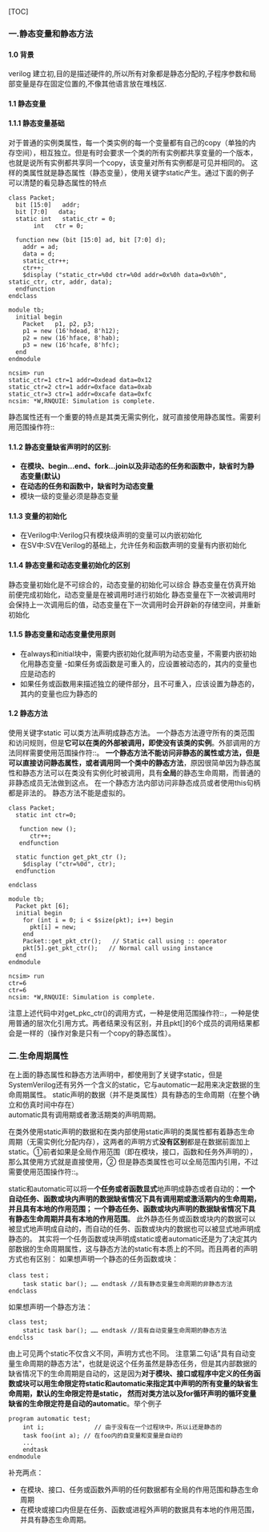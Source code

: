 [TOC]
###  一.静态变量和静态方法
#### 1.0 背景
verilog 建立初,目的是描述硬件的,所以所有对象都是静态分配的,子程序参数和局部变量是存在固定位置的,不像其他语言放在堆栈区.
#### 1.1 静态变量
#### 1.1.1 静态变量基础
对于普通的实例类属性，每一个类实例的每一个变量都有自己的copy（单独的内存空间），相互独立。但是有时会要求一个类的所有实例都共享变量的一个版本，也就是说所有实例都共享同一个copy，该变量对所有实例都是可见并相同的。
这样的类属性就是静态属性（静态变量），使用关键字static产生。通过下面的例子可以清楚的看见静态属性的特点
~~~
class Packet;
  bit [15:0]   addr;
  bit [7:0]   data;
  static int   static_ctr = 0;
       int   ctr = 0;
 
  function new (bit [15:0] ad, bit [7:0] d);
    addr = ad;
    data = d;
    static_ctr++;
    ctr++;
    $display ("static_ctr=%0d ctr=%0d addr=0x%0h data=0x%0h", static_ctr, ctr, addr, data);
  endfunction
endclass
 
module tb;
  initial begin
    Packet   p1, p2, p3;
    p1 = new (16'hdead, 8'h12);
    p2 = new (16'hface, 8'hab);
    p3 = new (16'hcafe, 8'hfc);
  end
endmodule
~~~

~~~
ncsim> run
static_ctr=1 ctr=1 addr=0xdead data=0x12
static_ctr=2 ctr=1 addr=0xface data=0xab
static_ctr=3 ctr=1 addr=0xcafe data=0xfc
ncsim: *W,RNQUIE: Simulation is complete.
~~~
静态属性还有一个重要的特点是其类无需实例化，就可直接使用静态属性。需要利用范围操作符::
#### 1.1.2 静态变量缺省声明时的区别:
- **在模块、begin...end、fork...join以及非动态的任务和函数中，缺省时为静态变量(默认)**
- **在动态的任务和函数中，缺省时为动态变量**
- 模块一级的变量必须是静态变量
#### 1.1.3 变量的初始化
- 在Verilog中:Verilog只有模块级声明的变量可以内嵌初始化
- 在SV中:SV在Verilog的基础上，允许任务和函数声明的变量有内嵌初始化
#### 1.1.4 静态变量和动态变量初始化的区别
静态变量初始化是不可综合的，动态变量的初始化可以综合
静态变量在仿真开始前便完成初始化，动态变量是在被调用时进行初始化
静态变量在下一次被调用时会保持上一次调用后的值，动态变量在下一次调用时会开辟新的存储空间，并重新初始化
#### 1.1.5 静态变量和动态变量使用原则
- 在always和initial块中，需要内嵌初始化就声明为动态变量，不需要内嵌初始化用静态变量
-如果任务或函数是可重入的，应设置被动态的，其内的变量也应是动态的
- 如果任务或函数用来描述独立的硬件部分，且不可重入，应该设置为静态的，其内的变量也应为静态的


#### 1.2 静态方法
使用关键字static 可以类方法声明成静态方法。
一个静态方法遵守所有的类范围和访问规则，但是**它可以在类的外部被调用，即使没有该类的实例**。外部调用的方法同样需要使用范围操作符::。
**一个静态方法不能访问非静态的属性或方法，但是可以直接访问静态属性，或者调用同一个类中的静态方法**，原因很简单因为静态属性和静态方法可以在类没有实例化时被调用，具有**全局**的静态生命周期，而普通的非静态成员无法做到这点。
在一个静态方法内部访问非静态成员或者使用this句柄都是非法的。
静态方法不能是虚拟的。
~~~
class Packet;
  static int ctr=0;
 
   function new ();
      ctr++;
   endfunction
 
  static function get_pkt_ctr ();
    $display ("ctr=%0d", ctr);
  endfunction
 
endclass
 
module tb;
  Packet pkt [6];
  initial begin
    for (int i = 0; i < $size(pkt); i++) begin
      pkt[i] = new;
    end
    Packet::get_pkt_ctr();   // Static call using :: operator
    pkt[5].get_pkt_ctr();   // Normal call using instance
  end
endmodule
~~~
~~~
ncsim> run
ctr=6
ctr=6
ncsim: *W,RNQUIE: Simulation is complete.
~~~
注意上述代码中对get_pkc_ctr()的调用方式，一种是使用范围操作符::，一种是使用普通的层次化引用方式。两者结果没有区别，并且pkt[]的6个成员的调用结果都会是一样的（操作对象是只有一个copy的静态属性）。


###  二.生命周期属性
在上面的静态属性和静态方法声明中，都使用到了关键字static，但是SystemVerilog还有另外一个含义的static，它与automatic一起用来决定数据的生命周期属性。
static声明的数据（并不是类属性）具有静态的生命周期（在整个确立和仿真时间中存在）\
automatic具有调用期或者激活期类的声明周期。

在类外使用static声明的数据和在类内部使用static声明的类属性都有着静态生命周期（无需实例化分配内存），这两者的声明方式**没有区别**都是在数据前面加上static。①前者如果是全局作用范围（即在模块，接口，函数和任务外声明的），那么其使用方式就是直接使用，② 但是静态类属性也可以全局范围内引用，不过需要使用范围操作符::。

static和automatic可以将一**个任务或者函数显式**地声明成静态或者自动的：**一个自动任务、函数或块内声明的数据缺省情况下具有调用期或激活期内的生命周期，并且具有本地的作用范围； 一个静态任务、函数或块内声明的数据缺省情况下具有静态生命周期并具有本地的作用范围**。
此外静态任务或函数或块内的数据可以被显式地声明成自动的，而自动的任务、函数或块内的数据也可以被显式地声明成静态的。
其实将一个任务函数或块声明成static或者automatic还是为了决定其内部数据的生命周期属性，这与静态方法的static有本质上的不同。而且两者的声明方式也有区别：
如果想声明一个静态的任务函数或块：
~~~
class test；
	task static bar(); …… endtask //具有静态变量生命周期的非静态方法
endclass
~~~
如果想声明一个静态方法：
~~~
class test;
	static task bar(); …… endtask //具有自动变量生命周期的静态方法
endclss
~~~
由上可见两个static不仅含义不同，声明方式也不同。
注意第二句话"具有自动变量生命周期的静态方法"，也就是说这个任务虽然是静态任务，但是其内部数据的缺省情况下的生命周期是自动的，这是因为**对于模块、接口或程序中定义的任务函数或块可以用生命限定符static和automatic来指定其中声明的所有变量的缺省生命周期，默认的生命限定符是static， 然而对类方法以及for循环声明的循环变量缺省的生命限定符是自动的automatic**。举个例子
~~~
program automatic test;
	int i;		        // 由于没有在一个过程块中，所以i还是静态的
	task foo(int a); // 在foo内的自变量和变量是自动的
	...
	endtask
endmodule
~~~
补充两点：
- 在模块、接口、任务或函数外声明的任何数据都有全局的作用范围和静态生命周期
- 在模块或接口内但是在任务、函数或进程外声明的数据具有本地的作用范围，并具有静态生命周期。
